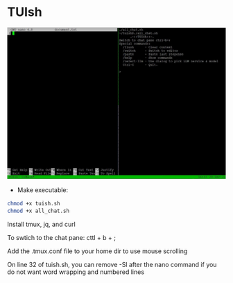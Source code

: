 # TUIsh

![alt text](https://github.com/mrhappynice/tuish/blob/main/tuish.jpg?raw=true)

- Make executable:
```bash
chmod +x tuish.sh
chmod +x all_chat.sh
```

Install tmux, jq, and curl

To swtich to the chat pane: cttl + b + ;

Add the .tmux.conf file to your home dir to use mouse scrolling

On line 32 of tuish.sh, you can remove -Sl after the nano command if you do not want word wrapping and numbered lines
